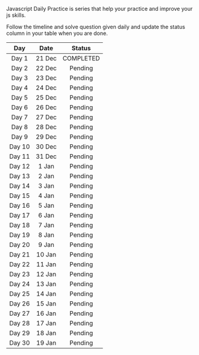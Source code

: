 Javascript Daily Practice is series that help your practice and improve your js skills.

Follow the timeline and solve question given daily and update the status column in your table when you are done. 


| Day       | Date      | Status        |
|:---:      |:---:      |:---:          |
|Day 1      | 21 Dec    | COMPLETED     |
|Day 2      | 22 Dec    | Pending       |
|Day 3      | 23 Dec    | Pending       |
|Day 4      | 24 Dec    | Pending       |
|Day 5      | 25 Dec    | Pending       |
|Day 6      | 26 Dec    | Pending       |
|Day 7      | 27 Dec    | Pending       |
|Day 8      | 28 Dec    | Pending       |
|Day 9      | 29 Dec    | Pending       |
|Day 10     | 30 Dec    | Pending       |
|Day 11     | 31 Dec    | Pending       |
|Day 12     | 1 Jan     | Pending       |
|Day 13     | 2 Jan     | Pending       |
|Day 14     | 3 Jan     | Pending       |
|Day 15     | 4 Jan     | Pending       |
|Day 16     | 5 Jan     | Pending       |
|Day 17     | 6 Jan     | Pending       |
|Day 18     | 7 Jan     | Pending       |
|Day 19     | 8 Jan     | Pending       |
|Day 20     | 9 Jan     | Pending       |
|Day 21     | 10 Jan    | Pending       |
|Day 22     | 11 Jan    | Pending       |
|Day 23     | 12 Jan    | Pending       |
|Day 24     | 13 Jan    | Pending       |
|Day 25     | 14 Jan    | Pending       |
|Day 26     | 15 Jan    | Pending       |
|Day 27     | 16 Jan    | Pending       |
|Day 28     | 17 Jan    | Pending       |
|Day 29     | 18 Jan    | Pending       |
|Day 30     | 19 Jan    | Pending       |
